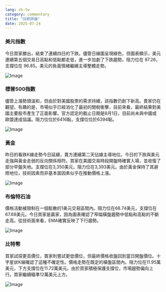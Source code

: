 ```yaml
---
lang: zh-tw
category: commentary
title: "日終評論"
date: 2025-07-24
---
```


### 美元指數

今日買家勝出，結束了連續四日的下跌。儘管日線圖呈現綠色，但圖表顯示，美元連續第五個交易日高點和低點都走低，進一步加劇了下跌趨勢。阻力位在 97.26，支撐位在 96.85。美元的負面情緒繼續主導整體走勢。

![Image](https://markleighedu.github.io/img/Jul-2025/24-Jul-2025/usdindex.jpg)

### 標普500指數

儘管上漲勢頭溫和，但由於對美國股票的需求持續，該指數仍創下新高。賣家仍在觀望。有趣的是，市場似乎已經消化了最初的關稅衝擊，目前來看，最終結果對美國主要股市產生了正面影響。官方認定的截止日期是8月1日，目前尚未與中國或歐盟達成協議。阻力位位於6416點，支撐位位於6394點。

![Image](https://markleighedu.github.io/img/Jul-2025/24-Jul-2025/sp500.jpg)

### 黃金

昨日的看跌K線走勢今日延續，賣方連續第二天佔據主導地位。今日的下跌與美元走強與黃金走弱的反向關係相符。買家在美國交易時段開盤時確實入場，並收復了部分早盤失地。支撐位在3,350美元，阻力位在3,393美元。由於黃金保持了其避險地位，技術因素而非基本面因素似乎在推動價格上漲。

![Image](https://markleighedu.github.io/img/Jul-2025/24-Jul-2025/gold.jpg)

### 布倫特石油

價格活動被限制在一個鬆散的1美元交易區間內。阻力位在68.74美元，支撐位在67.68美元。今日買家是贏家，因為圖表確認了窄幅橫盤趨勢中低點和高點的不斷走高。從技術面來看，EMA確實反映了下行趨勢。

![Image](https://markleighedu.github.io/img/Jul-2025/24-Jul-2025/brentoil.jpg)

### 比特幣

買家試探更高價位，賣家則嘗試更低價位，但最終價格收盤回到當日開盤價位。十字星狀K線確認了這種不確定性。價格走勢在既定的橫盤區間內。阻力位在11.95萬美元，下方支撐位在11.72萬美元。由於買家積極保護支撐位，市場趨勢偏向上行。買家繼續瞄準12萬美元上方。

![Image](https://markleighedu.github.io/img/Jul-2025/24-Jul-2025/bitcoin.jpg)

